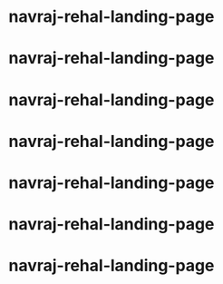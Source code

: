 # navraj-rehal-landing-page
# navraj-rehal-landing-page
# navraj-rehal-landing-page
# navraj-rehal-landing-page
# navraj-rehal-landing-page
# navraj-rehal-landing-page
# navraj-rehal-landing-page
